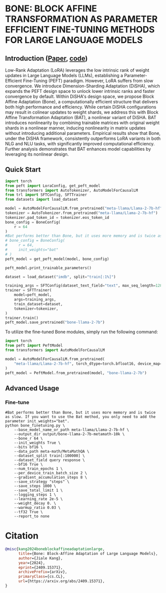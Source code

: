 # BONE: BLOCK AFFINE TRANSFORMATION AS PARAMETER EFFICIENT FINE-TUNING METHODS FOR LARGE LANGUAGE MODELS
## Introduction ([Paper](https://arxiv.org/pdf/2409.15371), [code](https://github.com/JL-er/DiSHA))
Low-Rank Adaptation (LoRA) leverages the low intrinsic rank of weight updates in Large Language Models (LLMs), establishing a Parameter-Efficient Fine-Tuning (PEFT) paradigm. However, LoRA suffers from slow convergence. We introduce Dimension-Sharding Adaptation (DiSHA), which expands the PEFT design space to unlock lower intrinsic ranks and faster convergence by default. Within DiSHA's design space, we propose Block Affine Adaptation (Bone), a computationally efficient structure that delivers both high performance and efficiency. While certain DiSHA configurations may result in colinear updates to weight shards, we address this with Block Affine Transformation Adaptation (BAT), a nonlinear variant of DiSHA. BAT introduces nonlinearity by combining trainable matrices with original weight shards in a nonlinear manner, inducing nonlinearity in matrix updates without introducing additional parameters. Empirical results show that Bone, under the DiSHA framework, consistently outperforms LoRA variants in both NLG and NLU tasks, with significantly improved computational efficiency. Further analysis demonstrates that BAT enhances model capabilities by leveraging its nonlinear design.


## Quick Start
```python
import torch
from peft import LoraConfig, get_peft_model
from transformers import AutoTokenizer, AutoModelForCausalLM
from trl import SFTConfig, SFTTrainer
from datasets import load_dataset

model = AutoModelForCausalLM.from_pretrained("meta-llama/Llama-2-7b-hf", torch_dtype=torch.bfloat16, device_map="auto")
tokenizer = AutoTokenizer.from_pretrained("meta-llama/Llama-2-7b-hf")
tokenizer.pad_token_id = tokenizer.eos_token_id
bone_config = BoneConfig(
    r = 64
)
#Bat performs better than Bone, but it uses more memory and is twice as slow. If you want to use the Bat method, you only need to add the parameter init_weights="bat".
# bone_config = BoneConfig(
#     r = 64,
#     init_weights="bat"
# )
peft_model = get_peft_model(model, bone_config)

peft_model.print_trainable_parameters()

dataset = load_dataset("imdb", split="train[:1%]")

training_args = SFTConfig(dataset_text_field="text", max_seq_length=128)
trainer = SFTTrainer(
    model=peft_model,
    args=training_args,
    train_dataset=dataset,
    tokenizer=tokenizer,
)
trainer.train()
peft_model.save_pretrained("bone-llama-2-7b")
```


To utilize the fine-tuned Bone modules, simply run the following command:
```python
import torch
from peft import PeftModel
from transformers import AutoModelForCausalLM

model = AutoModelForCausalLM.from_pretrained(
    "meta-llama/Llama-2-7b-hf", torch_dtype=torch.bfloat16, device_map="auto"
)
peft_model = PeftModel.from_pretrained(model, "bone-llama-2-7b")
```

## Advanced Usage

### Fine-tune 
```shell
#Bat performs better than Bone, but it uses more memory and is twice as slow. If you want to use the Bat method, you only need to add the parameter init_weights="bat".
python bone_finetuning.py \
    --base_model_name_or_path meta-llama/Llama-2-7b-hf \
    --output_dir output/bone-llama-2-7b-metamath-10k \
    --bone_r 64 \
    --init_weights True \
    --bits bf16 \
    --data_path meta-math/MetaMathQA \
    --dataset_split train[:100000] \
    --dataset_field query response \
    --bf16 True \
    --num_train_epochs 1 \
    --per_device_train_batch_size 2 \
    --gradient_accumulation_steps 8 \
    --save_strategy "steps" \
    --save_steps 1000 \
    --save_total_limit 1 \
    --logging_steps 1 \
    --learning_rate 2e-5 \
    --weight_decay 0. \
    --warmup_ratio 0.03 \
    --tf32 True \
    --report_to none
```



# Citation
```bib
@misc{kang2024boneblockaffineadaptationlarge,
      title={Bone: Block-Affine Adaptation of Large Language Models}, 
      author={Jiale Kang},
      year={2024},
      eprint={2409.15371},
      archivePrefix={arXiv},
      primaryClass={cs.CL},
      url={https://arxiv.org/abs/2409.15371}, 
}